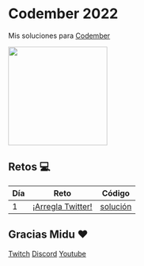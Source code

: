 # Codember 2022
Mis soluciones para [Codember](https://codember.dev/)

<img src="https://postimg.cc/w1ymWTnd" height="200" />

## Retos :computer:

| Día | Reto                                                                               | Código                       |
| --- | ---------------------------------------------------------------------------------- | ---------------------------- |
| 1   | [¡Arregla Twitter!](./src/challenge01/README.md)                  | [solución](./src/challenge01/index.js) |


## Gracias Midu :heart:

[Twitch](https://twitch.tv/midudev) [Discord](https://discord.gg/midudev) [Youtube](https://youtube.com/midudev)
